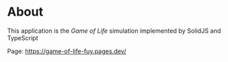 # About 

This application is the *Game of Life* simulation implemented by SolidJS and TypeScript

Page: https://game-of-life-fuy.pages.dev/
